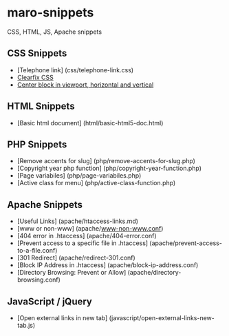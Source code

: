# maro-snippets
CSS, HTML, JS, Apache snippets

## CSS Snippets

- [Telephone link] (css/telephone-link.css)
- [Clearfix CSS](css/clearfix.css)
- [Center block in viewport, horizontal and vertical](css/center-vertical-horizontal.css)


## HTML Snippets

- [Basic html document] (html/basic-html5-doc.html)

## PHP Snippets

- [Remove accents for slug] (php/remove-accents-for-slug.php)
- [Copyright year php function] (php/copyright-year-function.php)
- [Page variabiles] (php/page-variabiles.php)
- [Active class for menu] (php/active-class-function.php)

## Apache Snippets

- [Useful Links] (apache/htaccess-links.md)
- [www or non-www] (apache/www-non-www.conf)
- [404 error in .htaccess] (apache/404-error.conf)
- [Prevent access to a specific file in .htaccess] (apache/prevent-access-to-a-file.conf)
- [301 Redirect] (apache/redirect-301.conf)
- [Block IP Address in .htaccess] (apache/block-ip-address.conf)
- [Directory Browsing: Prevent or Allow] (apache/directory-browsing.conf)

## JavaScript / jQuery

- [Open external links in new tab] (javascript/open-external-links-new-tab.js)